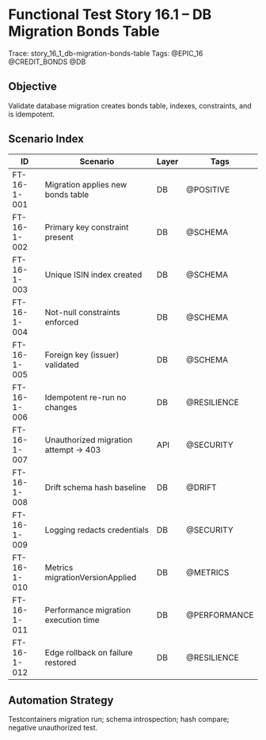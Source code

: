 # Functional Test Story 16.1 – DB Migration Bonds Table

Trace: story_16_1_db-migration-bonds-table
Tags: @EPIC_16 @CREDIT_BONDS @DB

## Objective
Validate database migration creates bonds table, indexes, constraints, and is idempotent.

## Scenario Index
| ID | Scenario | Layer | Tags |
|----|----------|-------|------|
| FT-16-1-001 | Migration applies new bonds table | DB | @POSITIVE |
| FT-16-1-002 | Primary key constraint present | DB | @SCHEMA |
| FT-16-1-003 | Unique ISIN index created | DB | @SCHEMA |
| FT-16-1-004 | Not-null constraints enforced | DB | @SCHEMA |
| FT-16-1-005 | Foreign key (issuer) validated | DB | @SCHEMA |
| FT-16-1-006 | Idempotent re-run no changes | DB | @RESILIENCE |
| FT-16-1-007 | Unauthorized migration attempt -> 403 | API | @SECURITY |
| FT-16-1-008 | Drift schema hash baseline | DB | @DRIFT |
| FT-16-1-009 | Logging redacts credentials | DB | @SECURITY |
| FT-16-1-010 | Metrics migrationVersionApplied | DB | @METRICS |
| FT-16-1-011 | Performance migration execution time | DB | @PERFORMANCE |
| FT-16-1-012 | Edge rollback on failure restored | DB | @RESILIENCE |

## Automation Strategy
Testcontainers migration run; schema introspection; hash compare; negative unauthorized test.
